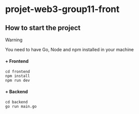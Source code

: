 # projet-web3-group11-front

## How to start the project
> [!WARNING]
> You need to have Go, Node and npm installed in your machine
#### + Frontend
```
cd frontend
npm install
npm run dev
```
#### + Backend
```
cd backend
go run main.go
```